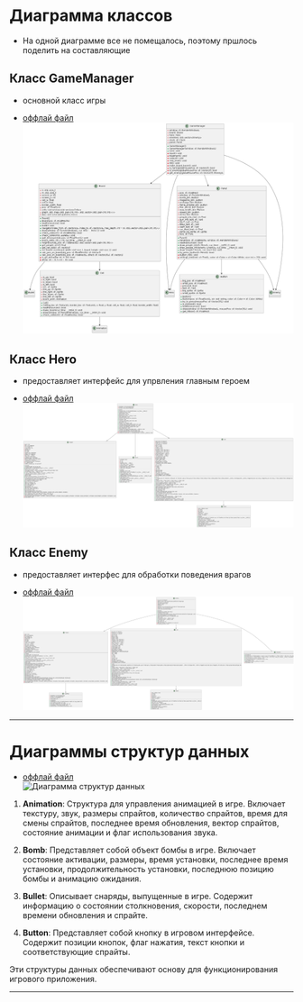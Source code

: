 # Диаграмма классов

-  На одной диаграмме все не помещалось, поэтому пршлось поделить на составляющие

## Класс GameManager
 - основной класс игры
* [оффлай файл](./diagram_text/game_manager_class_diag.puml)   
![Диаграмма классов](./pictures/game_manager_class_diag.png)

## Класс Hero 
 - предоставляет интерфейс для упрвления главным героем
* [оффлай файл](./diagram_text/hero_class_diag.puml)   
![Диаграмма классов](./pictures/hero_class_diag.png)  

## Класс Enemy
 - предоставляет интерфес для обработки поведения врагов  
 * [оффлай файл](./diagram_text/enemy_class_diag.puml)   
![Диаграмма классов](./pictures/enemy_class_diag.png)  

---

# Диаграммы структур данных

 * [оффлай файл](./diagram_text/struct_diag.puml)   
![Диаграмма структур данных](./pictures/struct_diag.png)  

1. **Animation**: Структура для управления анимацией в игре. Включает текстуру, звук, размеры спрайтов, количество спрайтов, время для смены спрайтов, последнее время обновления, вектор спрайтов, состояние анимации и флаг использования звука.

2. **Bomb**: Представляет собой объект бомбы в игре. Включает состояние активации, размеры, время установки, последнее время установки, продолжительность установки, последнюю позицию бомбы и анимацию ожидания.

3. **Bullet**: Описывает снаряды, выпущенные в игре. Содержит информацию о состоянии столкновения, скорости, последнем времени обновления и спрайте.

4. **Button**: Представляет собой кнопку в игровом интерфейсе. Содержит позиции кнопок, флаг нажатия, текст кнопки и соответствующие спрайты.

Эти структуры данных обеспечивают основу для функционирования игрового приложения.

---